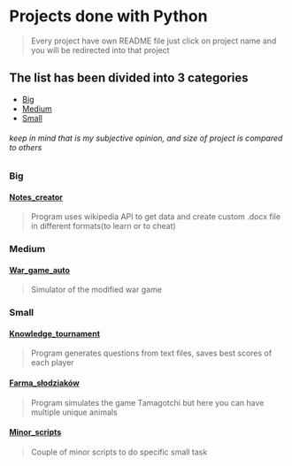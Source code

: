 # Projects done with Python
> Every project have own README file just click on project name and you will be redirected into that project

## The list has been divided into 3 categories

* [Big](#Big)
* [Medium](#Medium)
* [Small](#Small)

###### keep in mind that is my subjective opinion, and size of project is compared to others

### Big

#### [Notes_creator](Notes_creator/)
> Program uses wikipedia API to get data and create custom .docx file in different formats(to learn or to cheat)

### Medium

#### [War_game_auto](War_game_auto/README.md)
> Simulator of the modified war game

### Small

#### [Knowledge_tournament](Knowledge_tournament/README.md)
> Program generates questions from text files, saves best scores of each player

#### [Farma_słodziaków](Farma_łodziaków/README.md)
> Program simulates the game Tamagotchi but here you can have multiple unique animals

#### [Minor_scripts](Minor_scripts/README.md)
> Couple of minor scripts to do specific small task
